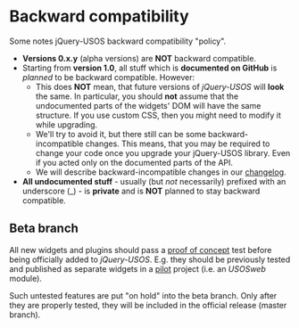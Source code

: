 Backward compatibility
====================================

Some notes jQuery-USOS backward compatibility "policy".

  * **Versions 0.x.y** (alpha versions) are **NOT** backward compatible.
  * Starting from **version 1.0**, all stuff which is **documented on GitHub** is
    *planned* to be backward compatible. However:
    * This does **NOT** mean, that future versions of *jQuery-USOS* will
      **look** the same. In particular, you should **not** assume that the
      undocumented parts of the widgets' DOM will have the same structure.
      If you use custom CSS, then you might need to modify it while upgrading.
    * We'll try to avoid it, but there still can be some backward-incompatible 
      changes. This means, that you may be required to change your code once
      you upgrade your jQuery-USOS library. Even if you acted only on the
      documented parts of the API.
    * We will describe backward-incompatible changes in our
      [changelog](changelog.md).
  * **All undocumented stuff** - usually (but *not* necessarily) prefixed with an 
    underscore (_) - is **private** and is **NOT** planned to stay backward
    compatible.

Beta branch
-----------

All new widgets and plugins should pass a
[proof of concept](https://en.wikipedia.org/wiki/Proof_of_concept#In_Software_Development)
test before being officially added to *jQuery-USOS*. E.g. they should be
previously tested and published as separate widgets in a
[pilot](https://en.wikipedia.org/wiki/Software_prototyping) project
(i.e. an *USOSweb* module).

Such untested features are put "on hold" into the beta branch. Only after they
are properly tested, they will be included in the official release (master
branch).
